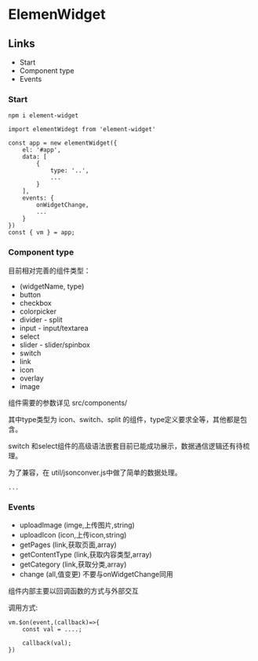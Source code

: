 # ElemenWidget

## Links

* Start
* Component type
* Events

### Start

```
npm i element-widget
```

```
import elementWidegt from 'element-widget'

const app = new elementWidget({
    el: '#app',
    data: [
        {
            type: '..',
            ...
        }
    ],
    events: {
        onWidgetChange,
        ...
    }
})
const { vm } = app;
```
### Component type

目前相对完善的组件类型：

* (widgetName, type)
* button
* checkbox
* colorpicker
* divider - split
* input - input/textarea
* select
* slider - slider/spinbox
* switch
* link
* icon
* overlay
* image

组件需要的参数详见 src/components/

其中type类型为 icon、switch、split 的组件，type定义要求全等，其他都是包含。

switch 和select组件的高级语法嵌套目前已能成功展示，数据通信逻辑还有待梳理。

为了兼容，在 util/jsonconver.js中做了简单的数据处理。

```
...

```

### Events

* uploadImage (imge,上传图片,string)
* uploadIcon (icon,上传icon,string)
* getPages (link,获取页面,array)
* getContentType (link,获取内容类型,array)
* getCategory (link,获取分类,array)
* change (all,值变更) 不要与onWidgetChange同用

组件内部主要以回调函数的方式与外部交互

调用方式: 

```
vm.$on(event,(callback)=>{
    const val = ....;

    callback(val);
})
```